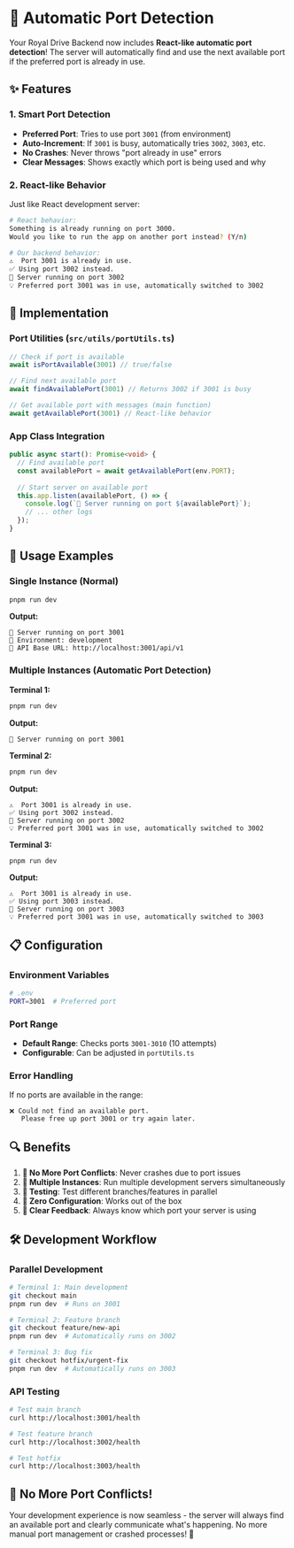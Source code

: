 # 🚀 Automatic Port Detection

Your Royal Drive Backend now includes **React-like automatic port detection**! The server will automatically find and use the next available port if the preferred port is already in use.

## ✨ **Features**

### **1. Smart Port Detection**
- **Preferred Port**: Tries to use port `3001` (from environment)
- **Auto-Increment**: If `3001` is busy, automatically tries `3002`, `3003`, etc.
- **No Crashes**: Never throws "port already in use" errors
- **Clear Messages**: Shows exactly which port is being used and why

### **2. React-like Behavior**
Just like React development server:
```bash
# React behavior:
Something is already running on port 3000.
Would you like to run the app on another port instead? (Y/n)

# Our backend behavior:
⚠️  Port 3001 is already in use.
✅ Using port 3002 instead.
🚀 Server running on port 3002
💡 Preferred port 3001 was in use, automatically switched to 3002
```

## 🔧 **Implementation**

### **Port Utilities (`src/utils/portUtils.ts`)**
```typescript
// Check if port is available
await isPortAvailable(3001) // true/false

// Find next available port
await findAvailablePort(3001) // Returns 3002 if 3001 is busy

// Get available port with messages (main function)
await getAvailablePort(3001) // React-like behavior
```

### **App Class Integration**
```typescript
public async start(): Promise<void> {
  // Find available port
  const availablePort = await getAvailablePort(env.PORT);
  
  // Start server on available port
  this.app.listen(availablePort, () => {
    console.log(`🚀 Server running on port ${availablePort}`);
    // ... other logs
  });
}
```

## 🎯 **Usage Examples**

### **Single Instance (Normal)**
```bash
pnpm run dev
```
**Output:**
```
🚀 Server running on port 3001
📱 Environment: development
🔗 API Base URL: http://localhost:3001/api/v1
```

### **Multiple Instances (Automatic Port Detection)**
**Terminal 1:**
```bash
pnpm run dev
```
**Output:**
```
🚀 Server running on port 3001
```

**Terminal 2:**
```bash
pnpm run dev
```
**Output:**
```
⚠️  Port 3001 is already in use.
✅ Using port 3002 instead.
🚀 Server running on port 3002
💡 Preferred port 3001 was in use, automatically switched to 3002
```

**Terminal 3:**
```bash
pnpm run dev
```
**Output:**
```
⚠️  Port 3001 is already in use.
✅ Using port 3003 instead.
🚀 Server running on port 3003
💡 Preferred port 3001 was in use, automatically switched to 3003
```

## 📋 **Configuration**

### **Environment Variables**
```bash
# .env
PORT=3001  # Preferred port
```

### **Port Range**
- **Default Range**: Checks ports `3001-3010` (10 attempts)
- **Configurable**: Can be adjusted in `portUtils.ts`

### **Error Handling**
If no ports are available in the range:
```
❌ Could not find an available port. 
   Please free up port 3001 or try again later.
```

## 🔍 **Benefits**

1. **🚫 No More Port Conflicts**: Never crashes due to port issues
2. **🔄 Multiple Instances**: Run multiple development servers simultaneously
3. **📱 Testing**: Test different branches/features in parallel
4. **🎯 Zero Configuration**: Works out of the box
5. **💬 Clear Feedback**: Always know which port your server is using

## 🛠️ **Development Workflow**

### **Parallel Development**
```bash
# Terminal 1: Main development
git checkout main
pnpm run dev  # Runs on 3001

# Terminal 2: Feature branch
git checkout feature/new-api
pnpm run dev  # Automatically runs on 3002

# Terminal 3: Bug fix
git checkout hotfix/urgent-fix
pnpm run dev  # Automatically runs on 3003
```

### **API Testing**
```bash
# Test main branch
curl http://localhost:3001/health

# Test feature branch  
curl http://localhost:3002/health

# Test hotfix
curl http://localhost:3003/health
```

## 🎉 **No More Port Conflicts!**

Your development experience is now seamless - the server will always find an available port and clearly communicate what's happening. No more manual port management or crashed processes! 🚀
